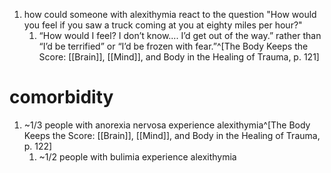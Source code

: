 1. how could someone with alexithymia react to the question "How would you feel if you saw a truck coming at you at eighty miles per hour?"
	1. “How would I feel? I don’t know.... I’d get out of the way.” rather than “I’d be terrified” or “I’d be frozen with fear.”^[The Body Keeps the Score: [[Brain]], [[Mind]], and Body in the Healing of Trauma, p. 121]

# comorbidity
1. ~1/3 people with anorexia nervosa experience alexithymia^[The Body Keeps the Score: [[Brain]], [[Mind]], and Body in the Healing of Trauma, p. 122]
	1. ~1/2 people with bulimia experience alexithymia